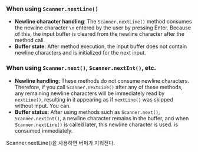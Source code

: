 ### When using `Scanner.nextLine()`

- **Newline character handling**: The `Scanner.nextLine()` method consumes the newline character `\n` entered by the user by pressing Enter. Because of this, the input buffer is cleared from the newline character after the method call.
- **Buffer state**: After method execution, the input buffer does not contain newline characters and is initialized for the next input.

### When using `Scanner.next()`, `Scanner.nextInt()`, etc.

- **Newline handling**: These methods do not consume newline characters. Therefore, if you call `Scanner.nextLine()` after any of these methods, any remaining newline characters will be immediately read by `nextLine()`, resulting in it appearing as if `nextLine()` was skipped without input. You can.
- **Buffer status**: After using methods such as `Scanner.next()`, `Scanner.nextInt()`, a newline character remains in the buffer, and when `Scanner.nextLine()` is called later, this newline character is used. is consumed immediately.

Scanner.nextLine()을 사용하면 버퍼가 지워진다.